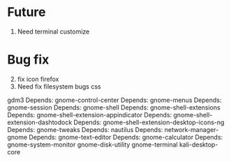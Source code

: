 # Future
1. Need terminal customize

# Bug fix
2. fix icon firefox
3. Need fix filesystem bugs css



gdm3
  Depends: gnome-control-center
  Depends: gnome-menus
  Depends: gnome-session
  Depends: gnome-shell
  Depends: gnome-shell-extensions
  Depends: gnome-shell-extension-appindicator
  Depends: gnome-shell-extension-dashtodock
  Depends: gnome-shell-extension-desktop-icons-ng
  Depends: gnome-tweaks
    Depends: nautilus
  Depends: network-manager-gnome
   Depends: gnome-text-editor
  Depends: gnome-calculator
Depends: gnome-system-monitor
gnome-disk-utility
gnome-terminal
kali-desktop-core
